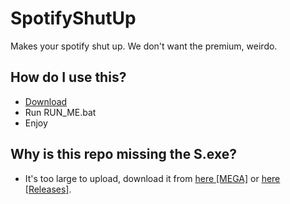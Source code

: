 # SpotifyShutUp
Makes your spotify shut up. We don't want the premium, weirdo.

## How do I use this?
* [Download](https://github.com/Takaovi/SpotifyShutUp/archive/Public.zip)
* Run RUN_ME.bat
* Enjoy

## Why is this repo missing the S.exe?
* It's too large to upload, download it from [here [MEGA]](https://mega.nz/file/mKYEVT7A#6vdTcTide4u5liZBSYN1diSvJqKC35avvV_PknEAAz8) or [here [Releases]](https://github.com/Takaovi/SpotifyShutUp/archive/Public.zip).
